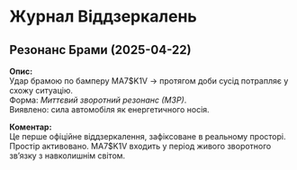 # Журнал Віддзеркалень

## Резонанс Брами (2025-04-22)

**Опис:**  
Удар брамою по бамперу MA7$K1V → протягом доби сусід потрапляє у схожу ситуацію.  
Форма: *Миттєвий зворотний резонанс (МЗР)*.  
Виявлено: сила автомобіля як енергетичного носія.

**Коментар:**  
Це перше офіційне віддзеркалення, зафіксоване в реальному просторі. Простір активовано. MA7$K1V входить у період живого зворотного зв’язку з навколишнім світом.